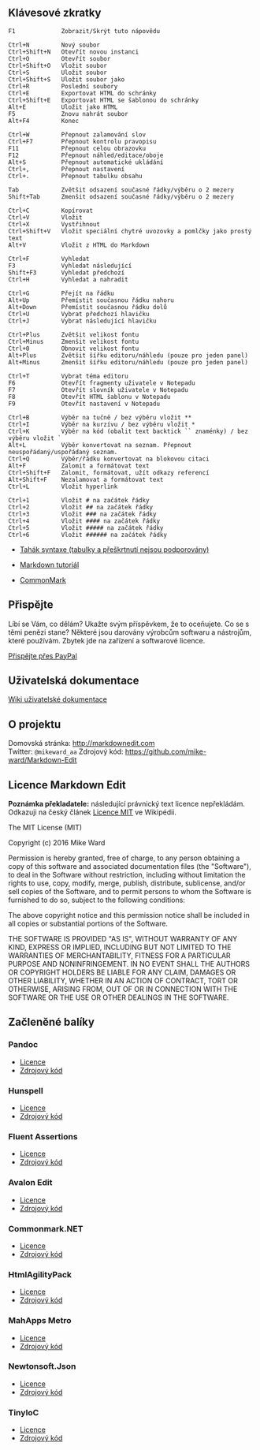 Klávesové zkratky
------------------

    F1             Zobrazit/Skrýt tuto nápovědu

    Ctrl+N         Nový soubor
    Ctrl+Shift+N   Otevřít novou instanci
    Ctrl+O         Otevřít soubor
    Ctrl+Shift+O   Vložit soubor
    Ctrl+S         Uložit soubor
    Ctrl+Shift+S   Uložit soubor jako
    Ctrl+R         Poslední soubory
    Ctrl+E         Exportovat HTML do schránky
    Ctrl+Shift+E   Exportovat HTML se šablonou do schránky
    Alt+E          Uložit jako HTML
    F5             Znovu nahrát soubor
    Alt+F4         Konec

    Ctrl+W         Přepnout zalamování slov
    Ctrl+F7        Přepnout kontrolu pravopisu
    F11            Přepnout celou obrazovku
    F12            Přepnout náhled/editace/oboje
    Alt+S          Přepnout automatické ukládání
    Ctrl+,         Přepnout nastavení
    Ctrl+.         Přepnout tabulku obsahu

    Tab            Zvětšit odsazení současné řádky/výběru o 2 mezery
    Shift+Tab      Zmenšit odsazení současné řádky/výběru o 2 mezery

    Ctrl+C         Kopírovat
    Ctrl+V         Vložit
    Ctrl+X         Vystřihnout
    Ctrl+Shift+V   Vložit speciální chytré uvozovky a pomlčky jako prostý text
    Alt+V          Vložit z HTML do Markdown

    Ctrl+F         Vyhledat
    F3             Vyhledat následující
    Shift+F3       Vyhledat předchozí
    Ctrl+H         Vyhledat a nahradit

    Ctrl+G         Přejít na řádku
    Alt+Up         Přemístit současnou řádku nahoru
    Alt+Down       Přemístit současnou řádku dolů
    Ctrl+U         Vybrat předchozí hlavičku
    Ctrl+J         Vybrat následující hlavičku

    Ctrl+Plus      Zvětšit velikost fontu
    Ctrl+Minus     Zmenšit velikost fontu
    Ctrl+0         Obnovit velikost fontu
    Alt+Plus       Zvětšit šířku editoru/náhledu (pouze pro jeden panel)
    Alt+Minus      Zmenšit šířku editoru/náhledu (pouze pro jeden panel)

    Ctrl+T         Vybrat téma editoru
    F6             Otevřít fragmenty uživatele v Notepadu
    F7             Otevřít slovník uživatele v Notepadu
    F8             Otevřít HTML šablonu v Notepadu
    F9             Otevřít nastavení v Notepadu

    Ctrl+B         Výběr na tučně / bez výběru vložit **
    Ctrl+I         Výběr na kurzívu / bez výběru vložit *
    Ctrl+K         Výběr na kód (obalit text backtick `` znaménky) / bez výběru vložit `
    Alt+L          Výběr konvertovat na seznam. Přepnout neuspořádaný/uspořádaný seznam.
    Ctrl+Q         Výběr/řádku konvertovat na blokovou citaci
    Alt+F          Zalomit a formátovat text
    Ctrl+Shift+F   Zalomit, formátovat, užít odkazy referencí
    Alt+Shift+F    Nezalamovat a formátovat text
    Ctrl+L         Vložit hyperlink

    Ctrl+1         Vložit # na začátek řádky
    Ctrl+2         Vložit ## na začátek řádky
    Ctrl+3         Vložit ### na začátek řádky
    Ctrl+4         Vložit #### na začátek řádky
    Ctrl+5         Vložit ##### na začátek řádky
    Ctrl+6         Vložit ###### na začátek řádky

-   [Tahák syntaxe (tabulky a přeškrtnutí nejsou podporovány)](https://github.com/adam-p/markdown-here/wiki/Markdown-Cheatsheet)

-   [Markdown tutoriál](http://markdowntutorial.com/)

-   [CommonMark](http://commonmark.org)

Přispějte
---------

Líbí se Vám, co dělám? Ukažte svým příspěvkem, že to oceňujete. Co se s těmi penězi stane? Některé jsou darovány výrobcům softwaru a nástrojům, které používám. Zbytek jde na zařízení a softwarové licence.

[Přispějte přes PayPal](http://mike-ward.net/donate)

Uživatelská dokumentace
-----------------------

[Wiki uživatelské dokumentace](https://github.com/mike-ward/Markdown-Edit/wiki)

O projektu
----------

Domovská stránka: <http://markdownedit.com>  
Twitter: `@mikeward_aa` 
Zdrojový kód: <https://github.com/mike-ward/Markdown-Edit>

Licence Markdown Edit
---------------------

**Poznámka překladatele:** následující právnický text licence nepřekládám. Odkazuji na český článek [Licence MIT](https://cs.wikipedia.org/wiki/Licence_MIT) ve Wikipédii.

The MIT License (MIT)

Copyright (c) 2016 Mike Ward

Permission is hereby granted, free of charge, to any person obtaining a copy of
this software and associated documentation files (the "Software"), to deal in
the Software without restriction, including without limitation the rights to
use, copy, modify, merge, publish, distribute, sublicense, and/or sell copies of
the Software, and to permit persons to whom the Software is furnished to do so,
subject to the following conditions:

The above copyright notice and this permission notice shall be included in all
copies or substantial portions of the Software.

THE SOFTWARE IS PROVIDED "AS IS", WITHOUT WARRANTY OF ANY KIND, EXPRESS OR
IMPLIED, INCLUDING BUT NOT LIMITED TO THE WARRANTIES OF MERCHANTABILITY, FITNESS
FOR A PARTICULAR PURPOSE AND NONINFRINGEMENT. IN NO EVENT SHALL THE AUTHORS OR
COPYRIGHT HOLDERS BE LIABLE FOR ANY CLAIM, DAMAGES OR OTHER LIABILITY, WHETHER
IN AN ACTION OF CONTRACT, TORT OR OTHERWISE, ARISING FROM, OUT OF OR IN
CONNECTION WITH THE SOFTWARE OR THE USE OR OTHER DEALINGS IN THE SOFTWARE.

Začleněné balíky
----------------

### Pandoc

-   [Licence](https://github.com/jgm/pandoc/blob/master/COPYING)
-   [Zdrojový kód](https://github.com/jgm/pandoc)

### Hunspell

-   [Licence](http://sourceforge.net/directory/license:lgpl/)
-   [Zdrojový kód](http://sourceforge.net/projects/hunspell/)

### Fluent Assertions

-   [Licence](https://github.com/dennisdoomen/fluentassertions/blob/develop/LICENSE)
-   [Zdrojový kód](https://github.com/dennisdoomen/fluentassertions)

### Avalon Edit

-   [Licence](http://opensource.org/licenses/MIT)
-   [Zdrojový kód](https://github.com/icsharpcode/AvalonEdit)

### Commonmark.NET

-   [Licence](https://github.com/Knagis/CommonMark.NET/blob/master/LICENSE.md)
-   [Zdrojový kód](https://github.com/Knagis/CommonMark.NET)

### HtmlAgilityPack

-   [Licence](https://htmlagilitypack.codeplex.com/license)
-   [Zdrojový kód](https://htmlagilitypack.codeplex.com/)

### MahApps Metro

-   [Licence](http://opensource.org/licenses/MS-PL)
-   [Zdrojový kód](https://github.com/MahApps/MahApps.Metro)

### Newtonsoft.Json

-   [Licence](https://github.com/JamesNK/Newtonsoft.Json/blob/master/LICENSE.md)
-   [Zdrojový kód](https://github.com/JamesNK/Newtonsoft.Json)

### TinyIoC

-   [Licence](https://github.com/grumpydev/TinyIoC/blob/master/licence.txt)
-   [Zdrojový kód](https://github.com/grumpydev/TinyIoC)

